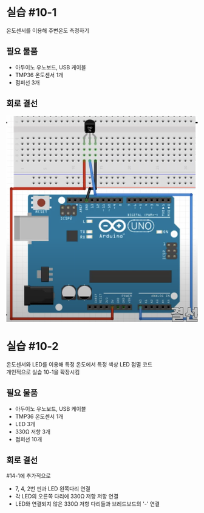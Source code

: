 # 실습 #10-1
온도센서를 이용해 주변온도 측정하기

## 필요 물품
- 아두이노 우노보드, USB 케이블
- TMP36 온도센서 1개
- 점퍼선 3개

## 회로 결선
<img src="./circuit.png" alt="회로결선">

<br />

# 실습 #10-2 
온도센서와 LED를 이용해 특정 온도에서 특정 색상 LED 점멸 코드  
개인적으로 실습 10-1을 확장시킴

## 필요 물품
- 아두이노 우노보드, USB 케이블
- TMP36 온도센서 1개
- LED 3개
- 330Ω 저항 3개
- 점퍼선 10개

## 회로 결선
#14-1에 추가적으로  
- 7, 4, 2번 핀과 LED 왼쪽다리 연결
- 각 LED의 오른쪽 다리에 330Ω 저항 저항 연결
- LED와 연결되지 않은 330Ω 저항 다리들과 브레드보드의 '-' 연결
